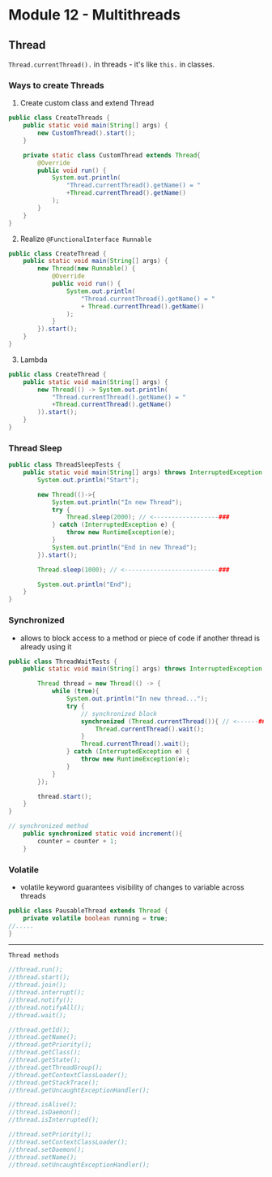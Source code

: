 # Module 12 - Multithreads

## Thread

`Thread.currentThread().` in threads - it's like `this.` in classes.

### Ways to create Threads

1. Create custom class and extend Thread

```java
public class CreateThreads {
    public static void main(String[] args) {
        new CustomThread().start();
    }

    private static class CustomThread extends Thread{
        @Override
        public void run() {
            System.out.println(
                "Thread.currentThread().getName() = "
                +Thread.currentThread().getName()
            );
        }
    }
}
```

2. Realize `@FunctionalInterface Runnable`

```java
public class CreateThread {
    public static void main(String[] args) {
        new Thread(new Runnable() {
            @Override
            public void run() {
                System.out.println(
                    "Thread.currentThread().getName() = "
                    + Thread.currentThread().getName()
                );
            }
        }).start();
    }
}
```

3. Lambda

```java
public class CreateThread {
    public static void main(String[] args) {
        new Thread(() -> System.out.println(
            "Thread.currentThread().getName() = "
            +Thread.currentThread().getName()
        )).start();
    }
}
```

### Thread Sleep

```java
public class ThreadSleepTests {
    public static void main(String[] args) throws InterruptedException {
        System.out.println("Start");

        new Thread(()->{
            System.out.println("In new Thread");
            try {
                Thread.sleep(2000); // <------------------###
            } catch (InterruptedException e) {
                throw new RuntimeException(e);
            }
            System.out.println("End in new Thread");
        }).start();

        Thread.sleep(1000); // <--------------------------###

        System.out.println("End");
    }
}
```

### Synchronized
- allows to block access to a method or piece of code if another thread is already using it

```java
public class ThreadWaitTests {
    public static void main(String[] args) throws InterruptedException {

        Thread thread = new Thread(() -> {
            while (true){
                System.out.println("In new thread...");
                try {
                    // synchronized block
                    synchronized (Thread.currentThread()){ // <------###
                        Thread.currentThread().wait();
                    }
                    Thread.currentThread().wait();
                } catch (InterruptedException e) {
                    throw new RuntimeException(e);
                }
            }
        });

        thread.start();
    }
}
```

```java
// synchronized method
    public synchronized static void increment(){
        counter = counter + 1;
    }
```

### Volatile

- volatile keyword guarantees visibility of changes to variable across threads

```java
public class PausableThread extends Thread {
    private volatile boolean running = true;
//.....
}
```

---

`Thread methods`
```java
//thread.run();
//thread.start();
//thread.join();
//thread.interrupt();
//thread.notify();
//thread.notifyAll();
//thread.wait();

//thread.getId();
//thread.getName();
//thread.getPriority();
//thread.getClass();
//thread.getState();
//thread.getThreadGroup();
//thread.getContextClassLoader();
//thread.getStackTrace();
//thread.getUncaughtExceptionHandler();

//thread.isAlive();
//thread.isDaemon();
//thread.isInterrupted();

//thread.setPriority();
//thread.setContextClassLoader();
//thread.setDaemon();
//thread.setName();
//thread.setUncaughtExceptionHandler();
```